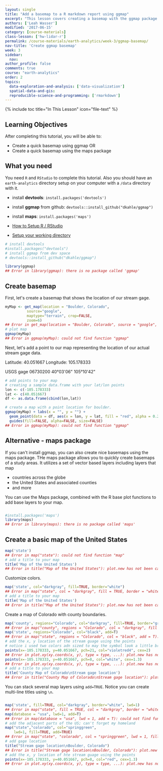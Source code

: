 ```yaml
---
layout: single
title: "Add a basemap to a R markdown report using ggmap"
excerpt: "This lesson covers creating a basemap with the ggmap package in R. As a backup it also covers the map package given some ongoing bugs with ggmap!"
authors: ['Leah Wasser']
modified: '2017-06-15'
category: [course-materials]
class-lesson: ['hw-lidar-r']
permalink: /course-materials/earth-analytics/week-3/ggmap-basemap/
nav-title: 'Create ggmap basemap'
week: 3
sidebar:
  nav:
author_profile: false
comments: true
course: "earth-analytics"
order: 2
topics:
  data-exploration-and-analysis: ['data-visualization']
  spatial-data-and-gis:
  reproducible-science-and-programming: ['rmarkdown']
---
```


{% include toc title="In This Lesson" icon="file-text" %}


<div class='notice--success' markdown="1">

## <i class="fa fa-graduation-cap" aria-hidden="true"></i> Learning Objectives

After completing this tutorial, you will be able to:

* Create a quick basemap using ggmap OR
* Create a quick basemap using the maps package

## <i class="fa fa-check-square-o fa-2" aria-hidden="true"></i> What you need

You need `R` and `RStudio` to complete this tutorial. Also you should have
an `earth-analytics` directory setup on your computer with a `/data`
directory with it.

* install **devtools**: `install.packages('devtools')`
* install **ggmap** from github: `devtools::install_github("dkahle/ggmap")`
* install **maps**: `install.packages('maps')`

* [How to Setup R / RStudio](/course-materials/earth-analytics/week-1/setup-r-rstudio/)
* [Setup your working directory](/course-materials/earth-analytics/week-1/setup-working-directory/)

</div>



```r
# install devtools
#install.packages("devtools")
# install ggmap from dev space
# devtools::install_github("dkahle/ggmap")

library(ggmap)
## Error in library(ggmap): there is no package called 'ggmap'
```

## Create basemap

First, let's create a basemap that shows the location of our stream gage.



```r
myMap <- get_map(location = "Boulder, Colorado",
          source="google",
          maptype="terrain", crop=FALSE,
          zoom=6)
## Error in get_map(location = "Boulder, Colorado", source = "google", maptype = "terrain", : could not find function "get_map"
# plot map
ggmap(myMap)
## Error in ggmap(myMap): could not find function "ggmap"
```

Next, let's add a point to our map representing the location of our actual stream
gage data.

Latitude: 40.051667
Longitude: 105.178333

USGS gage 06730200
40°03'06"	105°10'42"


```r
# add points to your map
# creating a sample data.frame with your lat/lon points
lon <- c(-105.178333)
lat <- c(40.051667)
df <- as.data.frame(cbind(lon,lat))

# create a map with a point location for boulder.
ggmap(myMap) + labs(x = "", y = "") +
  geom_point(data = df, aes(x = lon, y = lat, fill = "red", alpha = 0.2), size = 5, shape = 19) +
  guides(fill=FALSE, alpha=FALSE, size=FALSE)
## Error in ggmap(myMap): could not find function "ggmap"
```

## Alternative - maps package

If you can't install ggmap, you can also create nice basemaps using the maps
package. THe maps package allows you to quickly create basemaps of a study areas.
It utilizes a set of vector based layers including layers that map

* countries across the globe
* the United States and associated counties
* and more

You can use the Maps package, combined with the R base plot functions to add
base layers to your map.


```r

#install.packages('maps')
library(maps)
## Error in library(maps): there is no package called 'maps'
```

## Create a basic map of the United States


```r
map('state')
## Error in map("state"): could not find function "map"
# add a title to your map
title('Map of the United States')
## Error in title("Map of the United States"): plot.new has not been called yet
```

Customize colors.

```r
map('state', col="darkgray", fill=TRUE, border="white")
## Error in map("state", col = "darkgray", fill = TRUE, border = "white"): could not find function "map"
# add a title to your map
title('Map of the United States')
## Error in title("Map of the United States"): plot.new has not been called yet
```

Create a map of Colorado with county boundaries.


```r
map('county', regions="Colorado", col="darkgray", fill=TRUE, border="grey80")
## Error in map("county", regions = "Colorado", col = "darkgray", fill = TRUE, : could not find function "map"
map('state', regions="Colorado", col="black", add=T)
## Error in map("state", regions = "Colorado", col = "black", add = T): could not find function "map"
# add the x, y location of the stream guage using the points
# notice i used two colors adn sized to may the symbol look a little brighter
points(x=-105.178333, y=40.051667, pch=21, col="violetred4", cex=2)
## Error in plot.xy(xy.coords(x, y), type = type, ...): plot.new has not been called yet
points(x=-105.178333, y=40.051667, pch=8, col="white", cex=1.3)
## Error in plot.xy(xy.coords(x, y), type = type, ...): plot.new has not been called yet
# add a title to your map
title('County Map of Colorado\nStream gage location')
## Error in title("County Map of Colorado\nStream gage location"): plot.new has not been called yet
```

You can stack several map layers using `add=TRUE`. Notice you can create multi-line
titles using `\n`.


```r

map('state', fill=TRUE, col="darkgray", border="white", lwd=1)
## Error in map("state", fill = TRUE, col = "darkgray", border = "white", : could not find function "map"
map(database = "usa", lwd=1, add=T)
## Error in map(database = "usa", lwd = 1, add = T): could not find function "map"
# add the adjacent parts of the US; can't forget my homeland
map("state","colorado", col="springgreen",
    lwd=1, fill=TRUE, add=TRUE)
## Error in map("state", "colorado", col = "springgreen", lwd = 1, fill = TRUE, : could not find function "map"
# add gage location
title("Stream gage location\nBoulder, Colorado")
## Error in title("Stream gage location\nBoulder, Colorado"): plot.new has not been called yet
# add the x, y location of hte stream guage using the points
points(x=-105.178333, y=40.051667, pch=8, col="red", cex=1.3)
## Error in plot.xy(xy.coords(x, y), type = type, ...): plot.new has not been called yet
```

